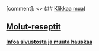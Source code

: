 [comment]: <> (## [Klikkaa mua](/content/testisivu.md))

## [Molut-reseptit](/content/reseptit.md)


#### [Infoa sivustosta ja muuta hauskaa](/content/infosivu.md)